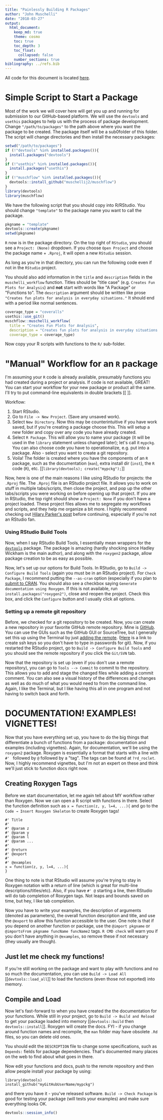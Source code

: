 ```yaml
---
title: "Painlessly Building R Packages"
author: "John Muschelli"
date: "2018-03-27"
output: 
  html_document:
    keep_md: true
    theme: cosmo
    toc: true
    toc_depth: 3
    toc_float:
      collapsed: false
    number_sections: true      
bibliography: ../refs.bib      
---
```




All code for this document is located [here](https://github.com/muschellij2/neuroc/blob/master/r_package_workflow/index.Rmd).




# Simple Script to Start a Package

Most of the work we will cover here will get you up and running for submission to our GitHub-based platform.  We will use the `devtools` and `usethis` packages to help us with the process of package development.  Change `"/path/to/packages"` to the path above where you want the package to be created.  The package itself will be a sub0folder of this folder.   The script will change directories and then install the necessary packages:

```r
setwd("/path/to/packages")
if (!"devtools" %in% installed.packages()){
  install.packages("devtools")
}
if (!"usethis" %in% installed.packages()){
  install.packages("usethis")
}
if (!"muschflow" %in% installed.packages()){
  devtools::install_github("muschellij2/muschflow")
}
library(devtools)
library(muschflow)
```

We have the following script that you should copy into R/RStudio.  You should change `"template"` to the package name you want to call the package.  

```r
pkgname = "template"
devtools::create(pkgname)
setwd(pkgname)
```

`R` now is in the package directory.  On the top right of `RStudio`, you should see a `Project: (None)` dropdown.  If you choose `Open Project` and choose the package name + `.Rproj`, it will open a new `RStudio` session.

As long as you're in that directory, you can run the following code even if not in the `RStudio` project. 


You should also add information in the `title` and `description` fields in the `muschelli_workflow` function.  Titles should be "title case" (e.g. `Creates Fun Plots for Analysis`) and **not** start with words like "A Package" or "Functions to".   The `description` argument should be written like prose `"Creates fun plots for analysis in everyday situations."`  It should end with a period like normal sentences.

```r
coverage_type = "coveralls"
usethis::use_git()
muschflow::muschelli_workflow(
  title = "Creates Fun Plots for Analysis", 
  description = "Creates fun plots for analysis in everyday situations.", 
  coverage_type = coverage_type)
```

Now copy your R scripts with functions to the `R/` sub-folder. 


# "Manual" Workflow for an `R` package

I'm assuming your `R` code is already available, presumably functions you had created during a project or analysis.  If code is not available, GREAT!  You can start your workflow for your new package or product all the same.  I'll try to put command-line equivalents in double brackets [[ ]].

Workflow:

1.  Start RStudio.
2.  Go to `File -> New Project`.  (Save any unsaved work).
3.  Select `New Directory`.  Now this may be counterintuitive if you have work saved, but if you're creating a package choose this.  This will setup a new folder and copy over any code you have already created.
4.  Select `R Package`.  This will allow you to name your package (it will be used in the `library` statement unless changed later); let's call it `mypckg`.  You can also choose code you have to operationalize, e.g. put into a package.  Also - select you want to create a git repository.  
5.  Voila! The folder is created where you have the components of an `R` package, such as the documentation (`man`), extra install dir (`inst`), the `R` code (`R`), etc.  [[`library(devtools); create("mypckg");`]]

Now, here is one of the main reasons I like using RStudio for projects: the `.Rproj` file.  The `.Rproj` file is an RStudio project file.  It allows you to work on stuff in multiple tabs/scripts, then close the project, and pop up the other tabs/scripts you were working on before opening up that project.  If you are in RStudio, the top right should show a `Project: None` if you don't have a project loaded.  These project files allows me to segregate my workflows and scripts, and they help me organize a bit more.  I highly recommend checking out [Hilary Parker's post](http://hilaryparker.com/2014/04/29/writing-an-r-package-from-scratch/) before continuing, especially if you're not an RStudio fan.

### Using RStudio Build Tools
Now, when I say RStudio Build Tools, I essentially mean wrappers for the [`devtools`](https://github.com/hadley/devtools) package.  The package is amazing (hardly shocking since Hadley Wickham is the main author), and along with the `roxygen2` package, allow package creation to be as easy as possible. 

Now, let's set up our options for Build Tools.  In RStudio, go to `Build -> Configure Build Tools` (again you must be in an RStudio project).  For `Check Package`, I recommend putting the `--as-cran` option (especially if you plan to [submit to CRAN](http://cran.r-project.org/web/packages/policies.html).  You should also see a checkbox saying `Generate documentation using Roxygen`. If this is not available, run `install.packages("roxygen2")`, close and reopen the project.  Check this box, and click the `Configure` button and I usually click all options.  


### Setting up a remote git repository
Before, we checked for a git repository to be created.  Now, you can create a new repository in your favorite GitHub remote repository.  Mine is [GitHub](http://www.github.com).  You can use the GUIs such as the GitHub GUI or SourceTree, but I generally set this up using the Terminal by just [adding the remote](https://help.github.com/articles/adding-a-remote).  ([Here](https://help.github.com/articles/generating-ssh-keys) is a link to create ssh keys so you don't have to type in passwords for git).  Now, if you restarted the RStudio project, go to `Build -> Configure Build Tools` and you should see the remote repository if you click the `Git/SVN` tab.  

Now that the repository is set up (even if you don't use a remote repository), you can go to `Tools --> Commit` to commit to the repository.  This allows you to add and stage the changed files while adding a commit comment.  You can also see a visual history of the differences and changes as well as do much of what you would need to from the command line.  Again, I like the Terminal, but I like having this all in one program and not having to switch back and forth.  

# DOCUMENTATION!  EXAMPLES!  VIGNETTES!
Now that you have everything set up, you have to do the big things that differentiate a bunch of functions from a package: documentation and examples (including vignettes).  Again, for documentation, we'll be using the `roxygen2` package.  Roxygen is essentially a format that starts with a line with `#' ` followed by `@` followed by a "tag".  The tags can be found at `?rd_roclet`.  Now, I highly recommend vignettes, but I'm not an expert on these and think we'll just stick to function docs right now.

## Creating Roxygen Tags
Before we start documentation, let me again tell about MY workflow rather than Roxygen.  Now we can open a R script with functions in there.  Select the function definition such as `x = function(z, y, l=4, ...){` and go to the `Code → Insert Roxygen Skeleton` to create Roxygen tags!  

```
#' Title
#'
#' @param z 
#' @param y 
#' @param l 
#' @param ... 
#'
#' @return
#' @export
#'
#' @examples
x = function(z, y, l=4, ...){
}
```

One thing to note is that RStudio will assume you're trying to stay in Roxygen notation with a return of line (which is great for multi-line descriptions/titles/etc).  Also, if you have `#' @` starting a line, then RStudio will do tab completion of Roxygen tags.  Not leaps and bounds saved on time, but hey, I like tab completion.  

Now you have to write your examples, the description of arguments (denoted as parameters), the overall function description and title, and  use the `@export` to allow this function accessible to the user.  One note is that if you depend on another function or package, use the `@import pkgname` or `@importsFrom pkgname funcName funcName2` tags.  `R CMD check` will warn you if you don't have anything in `@examples`, so remove these if not necessary (they usually are though).

## Just let me check my functions!
If you're still working on the package and want to play with functions and no so much the documentation, you can use `Build -> Load All` [[`devtools::load_all`]] to load the functions (even those not exported) into memory.  

## Compile and Load
Now let's fast-forward to when you have created the the documentation for your functions.  While still in your project, go to `Build -> Build and Reload` to get your package loaded into memory [[`devtools::build` then `devtools::install`]].  Roxygen will create the docs. FYI - if you change around function names and recompile, the `man` folder may have obsolete `.Rd` files, so you can delete old ones.  

You should edit the `DESCRIPTION` file to change some specifications, such as `Depends:` fields for package dependencies. That's documented many places on the web to find about what goes in there.

Now edit your functions and docs, push to the remote repository and then allow people install your package by using:
```
library(devtools)
install_github("myGitHubUserName/mypckg")
```
and there you have it - you've released software.  `Build -> Check Package` is good for testing your package (will tests your examples) and make sure everything looks OK.



```r
devtools::session_info()
```
